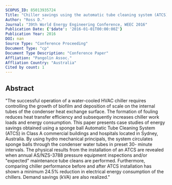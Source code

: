 ```yaml
---
SCOPUS_ID: 85013935724
Title: "Chiller savings using the automatic tube cleaning system (ATCS)"
Author: "Ross D."
Journal: "39th World Energy Engineering Conference, WEEC 2016"
Publication Date: {'$date': '2016-01-01T00:00:00Z'}
Publication Year: 2016
DOI: nan
Source Type: "Conference Proceeding"
Document Type: "cp"
Document Type Description: "Conference Paper"
Affliation: "Pangolin Assoc."
Affliation Country: "Australia"
Cited by count: 1
---
```


## Abstract
"The successful operation of a water-cooled HVAC chiller requires controlling the growth of biofilm and deposition of scale on the internal tubes of the condenser heat exchange surface. The formation of fouling reduces heat transfer efficiency and subsequently increases chiller work loads and energy consumption. This paper presents case studies of energy savings obtained using a sponge ball Automatic Tube Cleaning System (ATCS) in Class A commercial buildings and hospitals located in Sydney, Australia. By using hydro mechanical principals, the system circulates sponge balls through the condenser water tubes in preset 30- minute intervals. The physical results from the installation of an ATCS are revealed when annual AS/NZS-3788 pressure equipment inspections and/or \"expected\" maintenance tube cleans are performed. Furthermore, comparing chiller performance before and after ATCS installation has shown a minimum 24.5% reduction in electrical energy consumption of the chillers. Demand savings (kVA) are also realized."
